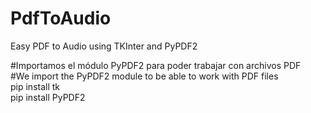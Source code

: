# PdfToAudio<br/>
Easy PDF to Audio using TKInter and PyPDF2<br/>

#Importamos el módulo PyPDF2 para poder trabajar con archivos PDF<br/>
#We import the PyPDF2 module to be able to work with PDF files<br/>
pip install tk  <br/>
pip install PyPDF2 <br/>
